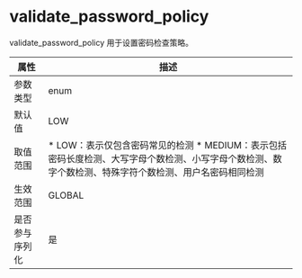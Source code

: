 validate_password_policy 
=============================================

validate_password_policy 用于设置密码检查策略。


| **属性**  |                                                                                   **描述**                                                                                   |
|---------|----------------------------------------------------------------------------------------------------------------------------------------------------------------------------|
| 参数类型    | enum                                                                                                                                                                       |
| 默认值     | LOW                                                                                                                                                                        |
| 取值范围    | * LOW：表示仅包含密码常见的检测   * MEDIUM：表示包括密码长度检测、大写字母个数检测、小写字母个数检测、数字个数检测、特殊字符个数检测、用户名密码相同检测    |
| 生效范围    | GLOBAL                                                                                                                                                                     |
| 是否参与序列化 | 是                                                                                                                                                                          |


